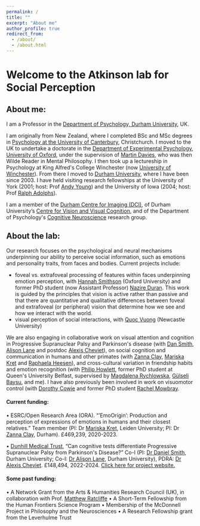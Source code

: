 ```yaml
---
permalink: /
title: ""
excerpt: "About me"
author_profile: true
redirect_from: 
  - /about/
  - /about.html
---
```


# Welcome to the Atkinson lab for Social Perception

## About me:
I am a Professor in the [Department of Psychology, Durham University](https://www.dur.ac.uk/psychology/), UK.

I am originally from New Zealand, where I completed BSc and MSc degrees in [Psychology at the University of Canterbury](https://www.canterbury.ac.nz/study/subjects/psychology/), Christchurch. I moved to the UK to undertake a doctorate in the [Department of Experimental Psychology, University of Oxford](https://www.psy.ox.ac.uk/), under the supervision of [Martin Davies](http://www.mkdavies.net/Martin_Davies/Home.html), who was then Wilde Reader in Mental Philosophy. I then took up a lectureship in Psychology at King Alfred's College Winchester (now [University of Winchester](https://www.winchester.ac.uk/)). From there I moved to [Durham University](https://www.dur.ac.uk/), where I have been since 2003. I have held visiting research fellowships at the University of York (2001; host: Prof [Andy Young](https://www.york.ac.uk/psychology/staff/emeritusfaculty/awy1/)) and the University of Iowa (2004; host: Prof [Ralph Adolphs](http://emotion.caltech.edu/)).

I am a member of the [Durham Centre for Imaging (DCI)](https://www.dur.ac.uk/psychology/research/centres/imaging/), of Durham University’s [Centre for Vision and Visual Cognition](https://www.dur.ac.uk/cvvc/), and of the Department of Psychology's [Cognitive Neuroscience](https://www.dur.ac.uk/psychology/research/groups/cognitive/) research group.

## About the lab:
Our research focuses on the psychological and neural mechanisms underpinning our ability to perceive social information, such as emotions and personality traits, from faces and bodies. Current projects include:
- foveal vs. extrafoveal processing of features within faces underpinning emotion perception, with [Hannah Smithson](https://www.psy.ox.ac.uk/team/hannah-smithson) (Oxford University) and former PhD student (now Assistant Professor) [Nazire Duran](https://www.durham.ac.uk/staff/nazire-duran/). This work is guided by the principles that vision is active rather than passive and that there are quantitative and qualitative differences between foveal and extrafoveal (or peripheral) vision that determine how we see and how we interact with the world.
- visual perception of social interactions, with [Quoc Vuong](https://www.ncl.ac.uk/medical-sciences/people/profile/quocvuong.html) (Newcastle University)

We are also engaging in collaborative work on visual attention and cognition in Progressive Supranuclear Palsy and Parkinson's disease (with [Dan Smith](https://www.durham.ac.uk/staff/daniel-smith2/), [Alison Lane](https://www.durham.ac.uk/staff/a-r-lane/) and postdoc [Alexis Cheviet](https://www.durham.ac.uk/staff/alexis-cheviet/)), on social cognition and communication in humans and other primates (with [Zanna Clay](https://www.durham.ac.uk/staff/zanna-e-clay/), [Mariska Kret](https://www.universiteitleiden.nl/en/staffmembers/mariska-kret#tab-1) and [Raphaela Heesen](https://scholar.google.com/citations?user=FM_pjS8AAAAJ&hl=en)), and cross-cultural variation in friendship habits and emotion recognition (with [Philip Howlett](https://www.researchgate.net/profile/Philip-Howlett), former PhD student at Queen's University Belfast, supervised by [Magdalena Rychlowska](https://pure.qub.ac.uk/en/persons/magdalena-rychlowska), [Gülseli Baysu](https://pure.qub.ac.uk/en/persons/g%C3%BClseli-baysu), and me). I have also previously been involved in work on visuomotor control (with [Dorothy Cowie](https://www.durham.ac.uk/staff/dorothy-cowie/) and former PhD student [Rachel Mowbray](https://www.durham.ac.uk/staff/rachel-mowbray/). 

#### Current funding:
•	ESRC/Open Research Area (ORA). “’EmoOrigin’: Production and perception of expressions of emotions in humans and their closest relatives.” Team member (PI: Dr [Mariska Kret](https://www.universiteitleiden.nl/en/staffmembers/mariska-kret#tab-1), Leiden University; PI: Dr [Zanna Clay](https://www.durham.ac.uk/staff/zanna-e-clay/), Durham). £469,239, 2020-2023.

•	[Dunhill Medical Trust](https://dunhillmedical.org.uk), “Can cognitive tests differentiate Progressive Supranuclear Palsy from Parkinson's Disease?” Co-I (PI: [Dr Daniel Smith](https://www.durham.ac.uk/staff/daniel-smith2/), Durham University; Co-I: [Dr Alison Lane](https://www.durham.ac.uk/staff/a-r-lane/), Durham University), PDRA: [Dr Alexis Cheviet](https://www.researchgate.net/profile/Alexis-Cheviet). £148,494, 2022-2024. [Click here for project website.](http://motorbiasproject.com/can-cognitive-tests-differentiate-psp-and-parkinsons-disease)

#### Some past funding:
•	A Network Grant from the Arts & Humanities Research Council (UK), in collaboration with Prof. [Matthew Ratcliffe](https://www.york.ac.uk/philosophy/staff/ratcliffe-matthew/)
•	A Short-Term Fellowship from the Human Frontiers Science Program
•	Membership of the McDonnell Project in Philosophy and the Neurosciences
• A Research Fellowship grant from the Leverhulme Trust
